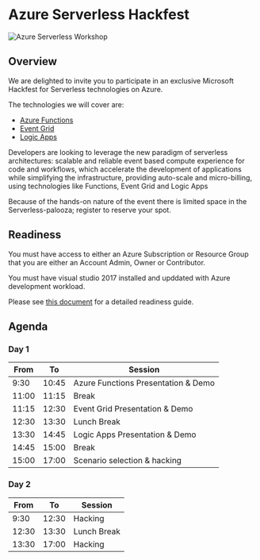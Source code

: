 # Azure Serverless Hackfest

![Azure Serverless Workshop](workshop.png "Azure Serverless Workshop")

## Overview

We are delighted to invite you to participate in an exclusive Microsoft Hackfest for Serverless technologies on Azure.

The technologies we will cover are:
* [Azure Functions](https://azure.microsoft.com/en-us/services/functions/)
* [Event Grid](https://azure.microsoft.com/en-us/services/event-grid/)
* [Logic Apps](https://azure.microsoft.com/en-us/services/logic-apps/)

Developers are looking to leverage the new paradigm of serverless architectures: scalable and reliable event based compute experience for code and workflows, which accelerate the development of applications while simplifying the infrastructure, providing auto-scale and micro-billing, using technologies like Functions, Event Grid and Logic Apps

Because of the hands-on nature of the event there is limited space in the Serverless-palooza; register to reserve your spot.

## Readiness

You must have access to either an Azure Subscription or Resource Group that you are either an Account Admin, Owner or Contributor.

You must have visual studio 2017 installed and upddated with Azure development workload.

Please see [this document](https://github.com/emrekenci/serverless_hackfest/blob/master/CSE%20Hackfest%20Preparation.docx) for a detailed readiness guide.

## Agenda

### Day 1

| From     | To       | Session                                     |
|----------|----------|---------------------------------------------|
| 9:30     | 10:45    | Azure Functions Presentation & Demo         |
| 11:00    | 11:15    | Break                                       |
| 11:15    | 12:30    | Event Grid Presentation & Demo              |
| 12:30    | 13:30    | Lunch Break                                 |
| 13:30    | 14:45    | Logic Apps Presentation & Demo              |
| 14:45    | 15:00    | Break                                       |
| 15:00    | 17:00    | Scenario selection & hacking                |

### Day 2

| From     | To       | Session                                     |
|----------|----------|---------------------------------------------|
| 9:30     | 12:30    | Hacking                                     |
| 12:30    | 13:30    | Lunch Break                                 |
| 13:30    | 17:00    | Hacking                                     |
